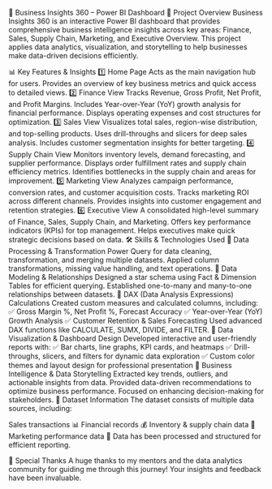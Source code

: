 🚀 Business Insights 360 – Power BI Dashboard
📌 Project Overview
Business Insights 360 is an interactive Power BI dashboard that provides comprehensive business intelligence insights across key areas: Finance, Sales, Supply Chain, Marketing, and Executive Overview. This project applies data analytics, visualization, and storytelling to help businesses make data-driven decisions efficiently.

📊 Key Features & Insights
1️⃣ Home Page
Acts as the main navigation hub for users.
Provides an overview of key business metrics and quick access to detailed views.
2️⃣ Finance View
Tracks Revenue, Gross Profit, Net Profit, and Profit Margins.
Includes Year-over-Year (YoY) growth analysis for financial performance.
Displays operating expenses and cost structures for optimization.
3️⃣ Sales View
Visualizes total sales, region-wise distribution, and top-selling products.
Uses drill-throughs and slicers for deep sales analysis.
Includes customer segmentation insights for better targeting.
4️⃣ Supply Chain View
Monitors inventory levels, demand forecasting, and supplier performance.
Displays order fulfillment rates and supply chain efficiency metrics.
Identifies bottlenecks in the supply chain and areas for improvement.
5️⃣ Marketing View
Analyzes campaign performance, conversion rates, and customer acquisition costs.
Tracks marketing ROI across different channels.
Provides insights into customer engagement and retention strategies.
6️⃣ Executive View
A consolidated high-level summary of Finance, Sales, Supply Chain, and Marketing.
Offers key performance indicators (KPIs) for top management.
Helps executives make quick strategic decisions based on data.
🛠️ Skills & Technologies Used
📌 Data Processing & Transformation
Power Query for data cleaning, transformation, and merging multiple datasets.
Applied column transformations, missing value handling, and text operations.
📌 Data Modeling & Relationships
Designed a star schema using Fact & Dimension Tables for efficient querying.
Established one-to-many and many-to-one relationships between datasets.
📌 DAX (Data Analysis Expressions) Calculations
Created custom measures and calculated columns, including:
✅ Gross Margin %, Net Profit %, Forecast Accuracy
✅ Year-over-Year (YoY) Growth Analysis
✅ Customer Retention & Sales Forecasting
Used advanced DAX functions like CALCULATE, SUMX, DIVIDE, and FILTER.
📌 Data Visualization & Dashboard Design
Developed interactive and user-friendly reports with:
✅ Bar charts, line graphs, KPI cards, and heatmaps
✅ Drill-throughs, slicers, and filters for dynamic data exploration
✅ Custom color themes and layout design for professional presentation
📌 Business Intelligence & Data Storytelling
Extracted key trends, outliers, and actionable insights from data.
Provided data-driven recommendations to optimize business performance.
Focused on enhancing decision-making for stakeholders.
📂 Dataset Information
The dataset consists of multiple data sources, including:

Sales transactions 📊
Financial records 💰
Inventory & supply chain data 🚚
Marketing performance data 📢
Data has been processed and structured for efficient reporting.

🙌 Special Thanks
A huge thanks to my mentors and the data analytics community for guiding me through this journey! Your insights and feedback have been invaluable.
